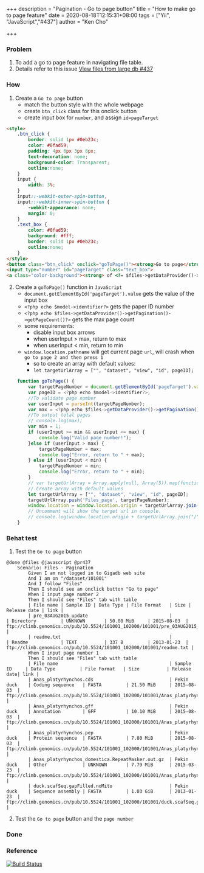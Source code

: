 +++
description = "Pagination - Go to page button"
title = "How to make go to page feature"
date = 2020-08-18T12:15:31+08:00
tags = ["Yii", "JavaScript","#437"]
author = "Ken Cho"

+++  
### Problem
1. To add a go to page feature in navigating file table. 
2. Details refer to this issue [View files from large db #437](https://github.com/gigascience/gigadb-website/issues/437)

### How
1. Create a `Go to page` button
    - match the button style with the whole webpage
    - create `btn_click` class for this onclick button
    - create input box for `number`, and assign `id=pageTarget`
```html
<style>
    .btn_click {
        border: solid 1px #0eb23c;
        color: #0fad59;
        padding: 4px 6px 3px 6px;
        text-decoration: none;
        background-color: Transparent;
        outline:none;
    }
    input {
        width: 3%;
    }
    input::-webkit-outer-spin-button,
    input::-webkit-inner-spin-button {
        -webkit-appearance: none;
        margin: 0;
    }
    .text_box {
        color: #0fad59;
        background: #fff;
        border: solid 1px #0eb23c;
        outline:none;
    }
</style>
<button class="btn_click" onclick="goToPage()"><strong>Go to page</strong></button>
<input type="number" id="pageTarget" class="text_box">
<a class="color-background"><strong> of <?= $files->getDataProvider()->getPagination()->getPageCount()?></strong></a>
```

2. Create a `goToPage()` function in `JavaScript`
    - `document.getElementById('pageTarget').value` gets the value of the input box
    - `<?php echo $model->identifier?>` gets the paper ID number
    - `<?php echo $files->getDataProvider()->getPagination()->getPageCount()?>` gets the max page count
    - some requirements:
        - disable input box arrows
        - when userInput > max, return to max
        - when userInput < min, return to min
    - `window.location.pathname` will get current page `url`, will crash when `go to page 2 and then press 1`
        - so to create an array with default values: 
        - `let targetUrlArray = ["", "dataset", "view", "id", pageID];`
    
```javascript
    function goToPage() {
        var targetPageNumber = document.getElementById('pageTarget').value;
        var pageID = <?php echo $model->identifier?>;
        //To validate page number
        var userInput = parseInt(targetPageNumber);
        var max = <?php echo $files->getDataProvider()->getPagination()->getPageCount() ?>;
        //To output total pages
        // console.log(max);
        var min = 1;
        if (userInput >= min && userInput <= max) {
            console.log("Valid page number!");
        }else if (userInput > max) {
            targetPageNumber = max;
            console.log("Error, return to " + max);
        } else if (userInput < min) {
            targetPageNumber = min;
            console.log("Error, return to " + min);
        }
        // var targetUrlArray = Array.apply(null, Array(5)).map(function(_,i) { return window.location.pathname.split("/")[i]});]
        // Create array with default values
        let targetUrlArray = ["", "dataset", "view", "id", pageID];
        targetUrlArray.push('Files_page', targetPageNumber);
        window.location = window.location.origin + targetUrlArray.join("/");
        // Uncomment will show the target url in console.
        // console.log(window.location.origin + targetUrlArray.join("/"))
    }
```
### Behat test
1. Test the `Go to page` button
```gherkin
@done @files @javascript @pr437
	Scenario: Files - Pagination
		Given I am not logged in to Gigadb web site
		And I am on "/dataset/101001"
		And I follow "Files"
		Then I should see an onclick button "Go to page"
		When I input page number 2
		Then I should see "Files" tab with table
		| File name | Sample ID | Data Type | File Format 	| Size | Release date | link |
		| pre_03AUG2015_update 								|				| Directory 		| UNKNOWN 		| 50.00 MiB 	| 2015-08-03  | ftp://climb.genomics.cn/pub/10.5524/101001_102000/101001/pre_03AUG2015_update |
		| readme.txt 										|				| Readme 			| TEXT 			| 337 B 		| 2013-01-23  | ftp://climb.genomics.cn/pub/10.5524/101001_102000/101001/readme.txt |
		When I input page number 1
		Then I should see "Files" tab with table
		| File name              							| Sample ID  	| Data Type       	| File Format 	| Size  		| Release date| link |
		| Anas_platyrhynchos.cds 							| Pekin duck 	| Coding sequence  	| FASTA 	   	| 21.50 MiB     | 2015-08-03  | ftp://climb.genomics.cn/pub/10.5524/101001_102000/101001/Anas_platyrhynchos.cds |
		| Anas_platyrhynchos.gff 							| Pekin duck 	| Annotation 		| GFF        	| 10.10 MiB 	| 2015-08-03  | ftp://climb.genomics.cn/pub/10.5524/101001_102000/101001/Anas_platyrhynchos.gff |
		| Anas_platyrhynchos.pep 							| Pekin duck 	| Protein sequence 	| FASTA      	| 7.80 MiB  	| 2015-08-03  | ftp://climb.genomics.cn/pub/10.5524/101001_102000/101001/Anas_platyrhynchos.pep |
		| Anas_platyrhynchos_domestica.RepeatMasker.out.gz 	| Pekin duck 	| Other 			| UNKNOWN    	| 7.79 MiB  	| 2015-03-23  | ftp://climb.genomics.cn/pub/10.5524/101001_102000/101001/Anas_platyrhynchos_domestica.RepeatMasker.out.gz |
		| duck.scafSeq.gapFilled.noMito 					| Pekin duck 	| Sequence assembly	| FASTA 		| 1.03 GiB 		| 2013-01-23  | ftp://climb.genomics.cn/pub/10.5524/101001_102000/101001/duck.scafSeq.gapFilled.noMito |

```

2. Test the `Go to page` button and the `page number`



### Done


### Reference


[![Build Status](https://travis-ci.org/kencho51/gigathing.svg?branch=master)](https://travis-ci.org/kencho51/gigathing)


